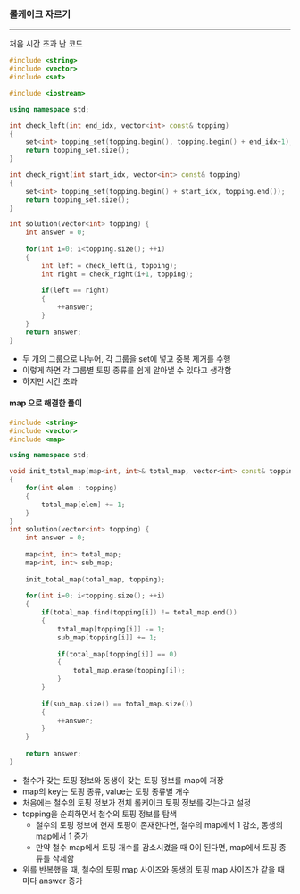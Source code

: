 ### 롤케이크 자르기

***

처음 시간 초과 난 코드

```c++
#include <string>
#include <vector>
#include <set>

#include <iostream>

using namespace std;

int check_left(int end_idx, vector<int> const& topping)
{
    set<int> topping_set(topping.begin(), topping.begin() + end_idx+1);
    return topping_set.size();
}

int check_right(int start_idx, vector<int> const& topping)
{
    set<int> topping_set(topping.begin() + start_idx, topping.end());
    return topping_set.size();
}

int solution(vector<int> topping) {
    int answer = 0;
    
    for(int i=0; i<topping.size(); ++i)
    {
        int left = check_left(i, topping);
        int right = check_right(i+1, topping);
        
        if(left == right)
        {
            ++answer;
        }
    }
    return answer;
}
```

- 두 개의 그룹으로 나누어, 각 그룹을 set에 넣고 중복 제거를 수행
- 이렇게 하면 각 그룹별 토핑 종류를 쉽게 알아낼 수 있다고 생각함
- 하지만 시간 초과



#### map 으로 해결한 풀이

```c++
#include <string>
#include <vector>
#include <map>

using namespace std;

void init_total_map(map<int, int>& total_map, vector<int> const& topping)
{
    for(int elem : topping)
    {
        total_map[elem] += 1;
    }
}
int solution(vector<int> topping) {
    int answer = 0;
    
    map<int, int> total_map;
    map<int, int> sub_map;
    
    init_total_map(total_map, topping);
    
    for(int i=0; i<topping.size(); ++i)
    {
        if(total_map.find(topping[i]) != total_map.end())
        {
            total_map[topping[i]] -= 1;
            sub_map[topping[i]] += 1;
            
            if(total_map[topping[i]] == 0)
            {
                total_map.erase(topping[i]);
            }
        }
        
        if(sub_map.size() == total_map.size())
        {
            ++answer;
        }
    }
    
    return answer;
}
```

- 철수가 갖는 토핑 정보와 동생이 갖는 토핑 정보를 map에 저장
- map의 key는 토핑 종류, value는 토핑 종류별 개수
- 처음에는 철수의 토핑 정보가 전체 롤케이크 토핑 정보를 갖는다고 설정
- topping을 순회하면서 철수의 토핑 정보를 탐색
  - 철수의 토핑 정보에 현재 토핑이 존재한다면, 철수의 map에서 1 감소, 동생의 map에서 1 증가
  - 만약 철수 map에서 토핑 개수를 감소시켰을 때 0이 된다면, map에서 토핑 종류를 삭제함
- 위를 반복했을 때, 철수의 토핑 map 사이즈와 동생의 토핑 map 사이즈가 같을 때마다 answer 증가